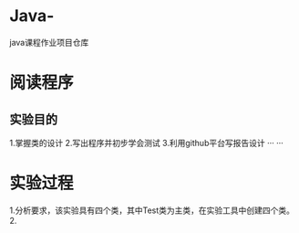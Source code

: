 # Java-
java课程作业项目仓库

# 阅读程序
 
## 实验目的
1.掌握类的设计
2.写出程序并初步学会测试
3.利用github平台写报告设计
···
···

# 实验过程
1.分析要求，该实验具有四个类，其中Test类为主类，在实验工具中创建四个类。  
2.

